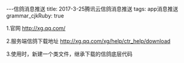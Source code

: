 ---信鸽消息推送
title: 2017-3-25腾讯云信鸽消息推送
tags: app消息推送
grammar_cjkRuby: true


1.官网  http://xg.qq.com/

2.服务端信鸽下载地址  http://xg.qq.com/xg/help/ctr_help/download

3.使用时，新建一个类文件，继承下载的信鸽底层代码
